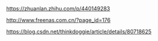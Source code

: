 https://zhuanlan.zhihu.com/p/440149283

http://www.freenas.com.cn/?page_id=176

https://blog.csdn.net/thinkdoggie/article/details/80718625